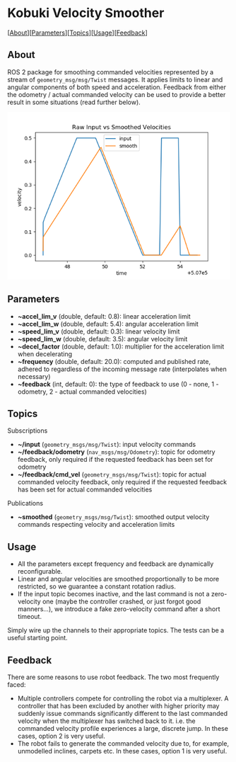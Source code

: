 # Kobuki Velocity Smoother

[[About](#about)][[Parameters](#parameters)][[Topics](#topics)][[Usage](#usage)][[Feedback](#feedback)]

## About

ROS 2 package for smoothing commanded velocities represented by a stream of `geometry_msg/msg/Twist` messages.
It applies limits to linear and angular components of both speed and acceleration.
Feedback from either the odometry / actual commanded velocity can be used to provide a better result in some situations (read further below).

![Profiles](test/translational_smoothing_profiles.png)

## Parameters

* **~accel_lim_v** (double, default: 0.8): linear acceleration limit
* **~accel_lim_w** (double, default: 5.4): angular acceleration limit
* **~speed_lim_v** (double, default: 0.3): linear velocity limit
* **~speed_lim_w** (double, default: 3.5): angular velocity limit
* **~decel_factor** (double, default: 1.0): multiplier for the acceleration limit when decelerating
* **~frequency** (double, default: 20.0): computed and published rate, adhered to regardless of the incoming message rate (interpolates when necessary)
* **~feedback** (int, default: 0): the type of feedback to use (0 - none, 1 - odometry, 2 - actual commanded velocities)

## Topics

Subscriptions

* **~/input** (`geometry_msgs/msg/Twist`): input velocity commands
* **~/feedback/odometry** (`nav_msgs/msg/Odometry`): topic for odometry feedback, only required if the requested feedback has been set for odometry
* **~/feedback/cmd_vel** (`geometry_msgs/msg/Twist`): topic for actual commanded velocity feedback, only required if the requested feedback has been set for actual commanded velocities

Publications

* **~smoothed** (`geometry_msgs/msg/Twist`): smoothed output velocity commands respecting velocity and acceleration limits

## Usage

* All the parameters except frequency and feedback are dynamically reconfigurable.
* Linear and angular velocities are smoothed proportionally to be more restricted, so we guarantee a constant rotation radius.
* If the input topic becomes inactive, and the last command is not a zero-velocity one (maybe the controller crashed, or just forgot good manners...), we introduce a fake zero-velocity command after a short timeout.

Simply wire up the channels to their appropriate topics.
The tests can be a useful starting point.

## Feedback

There are some reasons to use robot feedback. The two most frequently faced:

* Multiple controllers compete for controlling the robot via a multiplexer. A controller that has been excluded by another with higher priority may suddenly issue commands significantly different to the last commanded velocity when the multiplexer has switched back to it. i.e. the commanded velocity profile experiences a large, discrete jump. In these cases, option 2 is very useful.
* The robot fails to generate the commanded velocity due to, for example, unmodelled inclines, carpets etc. In these cases, option 1 is very useful.
